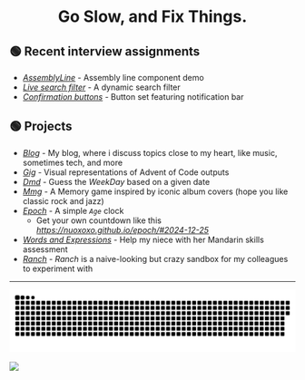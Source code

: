 # <p align="center">Go Slow, and Fix Things.</p>

## 🟢 Recent interview assignments
- *[AssemblyLine](nuoxoxo.github.io/interview_react_assembly_line)* - Assembly line component demo
- *[Live search filter](https://nuoxoxo.github.io/interview_react_search_filter)* - A dynamic search filter 
- *[Confirmation buttons](https://nuoxoxo.github.io/interview_react_confirmation_component)* - Button set featuring notification bar 

## 🟢 Projects
- *[Blog](https://geocities-nine.vercel.app)* - My blog, where i discuss topics close to my heart, like music, sometimes tech, and more
- *[Gig](https://nuoxoxo.github.io/gig)* - Visual representations of Advent of Code outputs 
- *[Dmd](https://nuoxoxo.github.io/dmd)* - Guess the *WeekDay* based on a given date
- *[Mmg](https://nuoxoxo.github.io/mmg)* - A Memory game inspired by iconic album covers (hope you like classic rock and jazz)
- *[Epoch](https://nuoxoxo.github.io/epoch)* - A simple _`Age`_ clock
  - Get your own countdown like this \
*https://nuoxoxo.github.io/epoch/#2024-12-25*
- *[Words and Expressions](https://nuoxoxo.github.io/words_and_expressions)* - Help my niece with her Mandarin skills assessment
- *[Ranch](https://nuoxoxo.github.io/ranch)* - *Ranch* is a naive-looking but crazy sandbox for my colleagues to experiment with 

---

![](https://github.com/nuoxoxo/nuoxoxo/blob/main/.github/assets/snake_on_purple_svg.svg)

![](https://github-readme-stats.vercel.app/api/top-langs/?username=nuoxoxo&layout=compact&hide=roff,html&langs_count=32)

